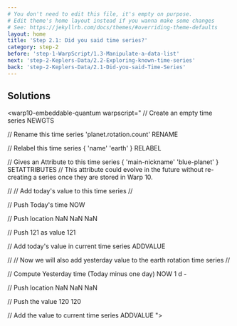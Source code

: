 ```yaml
---
# You don't need to edit this file, it's empty on purpose.
# Edit theme's home layout instead if you wanna make some changes
# See: https://jekyllrb.com/docs/themes/#overriding-theme-defaults
layout: home
title: 'Step 2.1: Did you said time series?'
category: step-2
before: 'step-1-WarpScript/1.3-Manipulate-a-data-list'
next: 'step-2-Keplers-Data/2.2-Exploring-known-time-series'
back: 'step-2-Keplers-Data/2.1-Did-you-said-Time-Series'
---
```


## Solutions

<warp10-embeddable-quantum warpscript="
// Create an empty time series
NEWGTS

// Rename this time series
'planet.rotation.count' RENAME

// Relabel this time series
{ 'name' 'earth' } RELABEL

// Gives an Attribute to this time series
{ 'main-nickname' 'blue-planet' } SETATTRIBUTES  // This attribute could evolve in the future without re-creating a series once they are stored in Warp 10.

//
// Add today's value to this time series
//

// Push Today's time
NOW 

// Push location
NaN NaN NaN 

// Push 121 as value 
121

// Add today's value in current time series
ADDVALUE

//
// Now we will also add yesterday value to the earth rotation time series
//

// Compute Yesterday time (Today minus one day)
NOW 1 d - 

// Push location
NaN NaN NaN 

// Push the value 120
120

// Add the value to current time series
ADDVALUE
">
</warp10-embeddable-quantum>